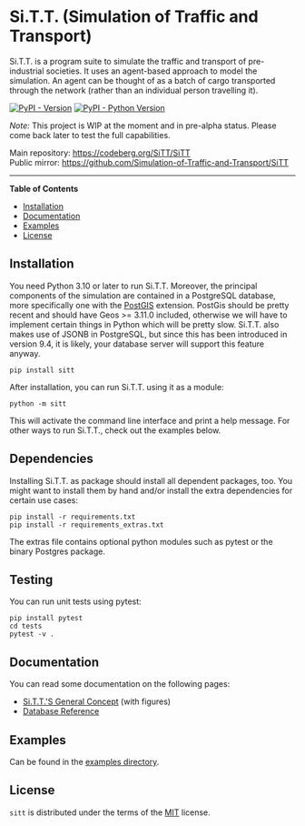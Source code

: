 # Si.T.T. (Simulation of Traffic and Transport)

Si.T.T. is a program suite to simulate the traffic and transport of pre-industrial societies. It uses an agent-based
approach to model the simulation. An agent can be thought of as a batch of cargo transported through the network
(rather than an individual person travelling it).

[![PyPI - Version](https://img.shields.io/pypi/v/sitt.svg)](https://pypi.org/project/sitt)
[![PyPI - Python Version](https://img.shields.io/pypi/pyversions/sitt.svg)](https://pypi.org/project/sitt)

*Note:* This project is WIP at the moment and in pre-alpha status. Please come back later to test the full capabilities.

Main repository: https://codeberg.org/SiTT/SiTT  
Public mirror: https://github.com/Simulation-of-Traffic-and-Transport/SiTT

-----

**Table of Contents**

- [Installation](#installation)
- [Documentation](#documentation)
- [Examples](#examples)
- [License](#license)

## Installation

You need Python 3.10 or later to run Si.T.T. Moreover, the principal components of the simulation are contained in a
PostgreSQL database, more specifically one with the [PostGIS](https://www.postgis.net/) extension. PostGis should
be pretty recent and should have Geos >= 3.11.0 included, otherwise we will have to implement certain things in Python
which will be pretty slow. Si.T.T. also makes use of JSONB in PostgreSQL, but since this has been introduced in
version 9.4, it is likely, your database server will support this feature anyway.

```console
pip install sitt
```

After installation, you can run Si.T.T. using it as a module:

```console
python -m sitt
```

This will activate the command line interface and print a help message. For other ways to run Si.T.T., check out the
examples below.

## Dependencies

Installing Si.T.T. as package should install all dependent packages, too. You might want to install them by hand and/or
install the extra dependencies for certain use cases:

```console
pip install -r requirements.txt
pip install -r requirements_extras.txt
```

The extras file contains optional python modules such as pytest or the binary Postgres package.

## Testing

You can run unit tests using pytest:

```console
pip install pytest
cd tests
pytest -v .
```

## Documentation

You can read some documentation on the following pages:

* [Si.T.T.'S General Concept](readmes/concept.md) (with figures)
* [Database Reference](readmes/database.md)

## Examples

Can be found in the [examples directory](examples/README.md).

## License

`sitt` is distributed under the terms of the [MIT](https://spdx.org/licenses/MIT.html) license.
